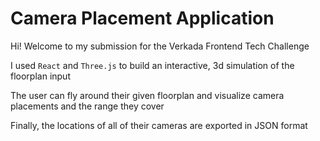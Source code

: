 # Camera Placement Application

Hi! Welcome to my submission for the Verkada Frontend Tech Challenge

I used `React` and `Three.js` to build an interactive, 3d simulation of the floorplan input

The user can fly around their given floorplan and visualize camera placements and the range they cover

Finally, the locations of all of their cameras are exported in JSON format
